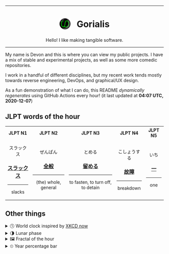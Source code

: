 ***

<h1 align="center">
<sub>
    <img src="readme/resources/avatar.png" height="36">
</sub>
&nbsp;
Gorialis
</h1>
<p align="center">
Hello! I like making tangible software.
</p>

***

My name is Devon and this is where you can view my public projects. I have a mix of stable and experimental projects, as well as some more comedic repositories.

I work in a handful of different disciplines, but my recent work tends mostly towards reverse engineering, DevOps, and graphical/UX design.

As a fun demonstration of what I can do, this README *dynamically regenerates* using GitHub Actions every hour! (it last updated at **04:07 UTC, 2020-12-07**)

<h2>JLPT words of the hour</h2>
<table>
    <tr>
        <th>JLPT N1</th>
        <th>JLPT N2</th>
        <th>JLPT N3</th>
        <th>JLPT N4</th>
        <th>JLPT N5</th>
    </tr>
    <tr>
        <td>
            <p align="center">スラックス</p>
            <h3 align="center"><b><a href="https://jisho.org/search/%E3%82%B9%E3%83%A9%E3%83%83%E3%82%AF%E3%82%B9">スラックス</a></b></h3>
            <hr>
            <p align="center">slacks</p>
        </td>
        <td>
            <p align="center">ぜんぱん</p>
            <h3 align="center"><b><a href="https://jisho.org/search/%E5%85%A8%E8%88%AC">全般</a></b></h3>
            <hr>
            <p align="center">(the) whole,<wbr> general</p>
        </td>
        <td>
            <p align="center">とめる</p>
            <h3 align="center"><b><a href="https://jisho.org/search/%E7%95%99%E3%82%81%E3%82%8B">留める</a></b></h3>
            <hr>
            <p align="center">to fasten,<wbr> to turn off,<wbr> to detain</p>
        </td>
        <td>
            <p align="center">こしょうする</p>
            <h3 align="center"><b><a href="https://jisho.org/search/%E6%95%85%E9%9A%9C">故障</a></b></h3>
            <hr>
            <p align="center">breakdown</p>
        </td>
        <td>
            <p align="center">いち</p>
            <h3 align="center"><b><a href="https://jisho.org/search/%E4%B8%80">一</a></b></h3>
            <hr>
            <p align="center">one</p>
        </td>
    </tr>
</table>

<h2>Other things</h2>
<details>
<summary>🕓  World clock inspired by <a href="https://xkcd.com/now">XKCD now</a></summary>

> <img src="generated/now.png" width="512">

</details>
<details>
<summary>🌗 Lunar phase</summary>

The moon is approximately 76.62% through its phase (Last Quarter).

</details>
<details>
<summary>&#x1f5bc; Fractal of the hour</summary>

> <img src="generated/fractal.png" width="512">

</details>
<details>
<summary>&#x23f2; Year percentage bar</summary>
<pre><code>2020 [██████████████████▁▁] 93.22%</code></pre>
</details>
